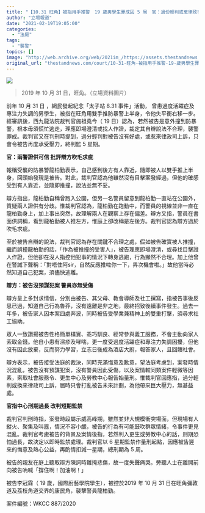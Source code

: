 ```yaml
---
title: "【10.31 旺角】被指用手推警　19 歲男學生罪成囚 5 周　官：過份輕判或惹律政司上訴"
author: "立場報道"
date: "2021-02-19T19:05:00"
categories:
  - "法庭"
tags:
  - "襲警"
topics: []
image: "http://web.archive.org/web/2021im_/https://assets.thestandnews.com/media/photos/73403895_10156715210652544_8216599645036478464_o_U88X2_1200x0_xYvTL.png"
original_url: "thestandnews.com/court/10-31-旺角-被指用手推警-19-歲男學生罪成囚-5-周-官-過份輕判或惹律政司上訴"
---
```

![](http://web.archive.org/web/2021im_/https://assets.thestandnews.com/media/photos/73403895_10156715210652544_8216599645036478464_o_U88X2_1200x0_xYvTL.png)
> 2019 年 10 月 31 日，旺角。（立場資料圖片）

前年 10 月 31 日 ，網民發起紀念「太子站 8.31 事件」活動， 曾患過度活躍症及專注力失調的男學生，被指在旺角用雙手推防暴警上半身，令他失平衡右移一步。經審訊後，西九龍法院裁判官施祖堯今（ 19 日）認為，若然被告是意外撞到防暴警，根本毋須慌忙逃走，理應即場澄清或找人作證，裁定其自辯說法不合理，襲警罪成。裁判官又在判刑時提到，過分輕判對被告沒有好處，或惹來律政司上訴，只會令被告再度承受壓力，終判監 5 星期。

**官：兩警證供可信 批評辯方吹毛求疵**

報稱受襲的防暴警龍柏勤表示，自己感到後方有人靠近，隨即被人以雙手推上半身，回頭始發現是被告。對此，裁判官認為他雖然沒有目擊案發經過，但他的確感受到有人靠近，並隨即推撞，說法並無不妥。

辯方指出，龍柏勤自稱曾跑入公園，但另一名警員留意到龍柏勤一直站在公園外，質疑兩人證供有分歧。惟裁判官認為，龍柏勤在跑動中，而警員的視線並非一直在龍柏勤身上，加上事出突然，故理解兩人在觀察上存在偏差。辯方又指，警員在書面供詞稱，看到龍柏勤被人推左方，惟庭上卻改稱是左後方。裁判官認為辯方過於吹毛求疵。

至於被告自辯的說法，裁判官認為存在關鍵不合理之處，假如被告確實被人推撞，繼而誤撞龍柏勤的話，「作為被推撞的受害人」，被告理應即場澄清，或尋找目擊證人作證，但他卻在沒人指控他犯事的情況下轉身逃跑，行為顯然不合理。加上他曾在警誡下聲稱：「對唔住阿sir，自然反應推咗你一下，畀次機會啦。」故他當時必然知道自己犯案，須儘快逃離。

**辯方：被告沒預謀犯案 警員亦無受傷**

辯方呈上多封求情信，分別由被告、其父母、教會導師及社工撰寫，指被告事後反思已過，知道自己行為魯莽，沒有遠離是非之地，最終招致後續事件發生。過去一年多，被告家人因本案四處奔波，同時被告受學業兼精神上的雙重打擊，須尋求社工協助。

眾人一致讚揚被告性格簡單樸實、乖巧馴良、經常參與義工服務，不會主動向家人索取金錢。他自小患有濕疹及哮喘，更一度受過度活躍症和專注力失調困擾，但他沒有因此放棄，反而努力學習，立志日後成為酒店大廚，報答家人，且回饋社會。

辯方表示，被告接受法庭的裁決，同時充滿悔意及歉意，望法庭考慮到，案發時情況混亂，被告沒有預謀犯案，沒有警員因此受傷，以及案情較同類案件輕微等因素，索取社會服務令、更生中心及勞教中心報告始量刑。惟裁判官回應指，過分輕判或換來律政司上訴，屆時只會打亂被告未來計劃，為他帶來巨大壓力，無甚益處。

**官指中心刑期過長 改判短期監禁**

裁判官判刑時指，案發時段屬示威高峰期，雖然並非大規模衝突場面，但現場有人縱火、聚集及叫囂，情況不容小覷，被告的行為有可能鼓吹群眾情緒，令事件更見混亂。裁判官考慮被告的背景及案情後指，若然判入更生或勞教中心的話，刑期恐怕過長，故決定以即時監禁處理。裁判官以 6 星期監禁作量刑起點，因應被告遲來的悔意及熱心公益，再酌情扣減一星期，總刑期為 5 周。

被告的親友在庭上聽取辯方陳詞時難掩悲傷，故一度失聲痛哭。旁聽人士在離開前向被告吶喊「撐住啊！加油啊！」

被告李冠霖（ 19 歲，國際廚藝學院學生），被控於2019 年 10 月 31 日在旺角彌敦道及荔枝角道交界的康民角，襲擊警員龍柏勤。

案件編號：WKCC 887/2020